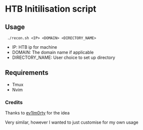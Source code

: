 # HTB Initilisation script

## Usage
` ./recon.sh <IP> <DOMAIN> <DIRECTORY_NAME>`

- IP: HTB ip for machine
- DOMAIN: The domain name if applicable
- DIRECTORY_NAME: User choice to set up directory

## Requirements
- Tmux
- Nvim

### Credits
Thanks to [ev1lm0rty](https://github.com/ev1lm0rty/HTB-Recon) for the idea

Very similar, however I wanted to just customise for my own usage

